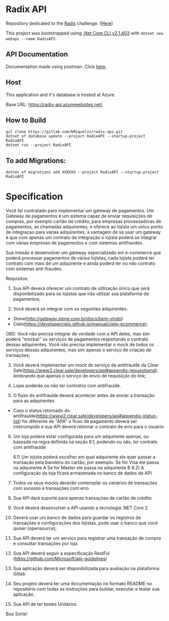 # Radix API  

Repository dedicated to the [Radix](http://www.radixeng.com.br/) challenge. ([Here](https://gitlab.com/radix.recruit/developer-challenge/blob/master/desafio-pleno-senior.txt))

This project was bootstrapped using [.Net Core CLI v2.1.403](https://www.microsoft.com/net/download) with `dotnet new webapi --name RadixAPI`.  

## API Documentation

Documentation made using postman. Click [here](https://documenter.getpostman.com/view/3767728/RWgxvbA9).

## Host

This application and it's database is hosted at Azure.

Base URL: https://radix-api.azurewebsites.net/

## How to Build  

    git clone https://gitlab.com/bMiquelin/radix-api.git
    dotnet ef database update --project RadixAPI --startup-project RadixAPI
    dotnet run --project RadixAPI

## To add Migrations:

    dotnet ef migrations add XXXXXX --project RadixAPI --startup-project RadixAPI

# Specification

Você foi contratado para implementar um gateway de pagamentos. Um Gateway de pagamentos é um sistema capaz de enviar requisições de compras, por exemplo cartão de crédito, para empresas processadoras de pagamentos, as chamadas adquirentes, e oferece ao lojista um unico ponto de integraçao para várias adquirentes, a vantagem de se usar um gateway é que com apenas um contrato de integração o lojista poderá se integrar com várias empresas de pagamentos e com sistemas antifraudes.

Sua missão é desenvolver um gateway especializado em e-commerce que poderá processar pagamentos de vários lojistas, cada lojista poderá ter contrato com mais de um adquirente e ainda poderá ter ou não contrato com sistemas anti-fraudes.


Requisitos:
1) Sua API deverá oferecer um contrato de utilização único que será disponibilizado para os lojistas que irão utilizar sua plataforma de pagamentos;

2) Você deverá se integrar com os seguintes adquirentes:
- Stone(http://gateway.stone.com.br/docs/bem-vindo)
- Cielo(https://developercielo.github.io/manual/cielo-ecommerce);

OBS: Você não precisa integrar de verdade com a API deles, mas sim poderá "mockar" os serviços de pagamentos respeitando o contrato dessas adquirentes. Você não precisa implementar o mock de todos os serviços dessas adquirentes, mas sim apenas o serviço de criação de transações;

3) Você deverá implementar um mock do serviço de antifraulde da Clear Sale(https://www2.clear.sale/developers/api#appendix-requestsend), lembrando que apenas o serviço de envio  de requisição do link;

4) Lojas poderão ou não ter contratos com antifraulde.

5) O fluxo do antifraulde deverá acontecer antes de enviar a transação para as adquirentes

 - Caso o status retornado do antifraulde(https://www2.clear.sale/developers/api#appendix-status-list) for diferente de "APA" o fluxo de pagamento deverá ser interrompido e sua API deverá retornar o contrato de erro para o usuário

6) Um loja poderá estar configurada para um adquirente apenas, ou baseada na regra definida na seção 6.1, podendo ou não, ter contrato com antifraulde
	
	6.1) Um lojista poderá escolher em qual adquirente ele quer passar a transação pela bandeira do cartão, por exemplo:
		Se for Visa ele passa na adquirente A
		Se for Master ele passa na adquirente B
	6.2) A configuração da loja ficará armazenada no banco de dados da API


7) Todos os seus mocks deverão contemplar os cenários de transações com sucesso e transações com erro

8) Sua API dará suporte para apenas transações de cartão de crédito

9) Você deverá desenvolver a API usando a tecnologia .NET Core 2

10) Deverá usar um banco de dados para guardar os registros de transações e configurações dos lojistas, pode usar o banco que você quiser (opensource);

11) Sua API deverá ter um serviço para registrar uma transação de compra e consultar transações por loja

12) Sua API deverá seguir a especificação RestFul (https://github.com/Microsoft/api-guidelines)

13) Sua aplicação deverá ser disponibilizada para avaliação na plataforma Gitlab

14) Seu projeto deverá ter uma documentação no formato README no repositório com todas as instruções para buildar, executar e testar sua aplicação.

15) Sua API de ter testes Unitários 

Boa Sorte!